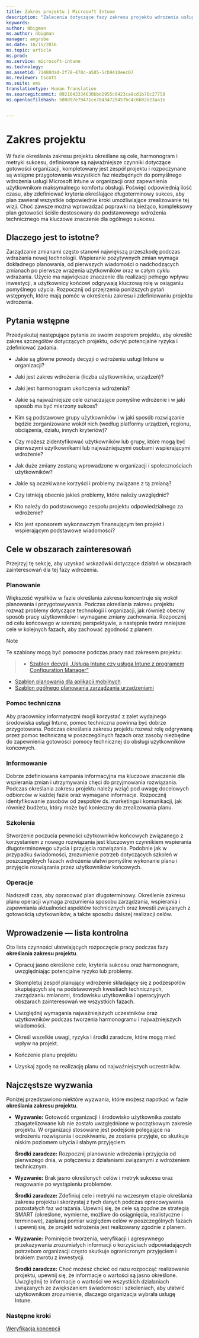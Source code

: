 ```yaml
---
title: Zakres projektu | Microsoft Intune
description: "Zalecenia dotyczące fazy zakresu projektu wdrożenia usługi Intune."
keywords: 
author: Nbigman
ms.author: nbigman
manager: angrobe
ms.date: 10/15/2016
ms.topic: article
ms.prod: 
ms.service: microsoft-intune
ms.technology: 
ms.assetid: 71488dad-2f78-478c-a505-5cb9410eec07
ms.reviewer: tscott
ms.suite: ems
translationtype: Human Translation
ms.sourcegitcommit: 8921043334630bbd2955c0423ca9cd1b76c27758
ms.openlocfilehash: 500d97e79471ce78434729457bc4c6b82e23aa1e


---
```


# Zakres projektu
W fazie określania zakresu projektu określane są cele, harmonogram i metryki sukcesu, definiowane są najważniejsze czynniki dotyczące gotowości organizacji, kompletowany jest zespół projektu i rozpoczynane są wstępne przygotowania wszystkich faz niezbędnych do pomyślnego wdrożenia usługi Microsoft Intune w organizacji oraz zapewnienia użytkownikom maksymalnego komfortu obsługi.
Poświęć odpowiednią ilość czasu, aby zdefiniować kryteria określające długoterminowy sukces, aby plan zawierał wszystkie odpowiednie kroki umożliwiające zrealizowanie tej wizji. Choć zawsze można wprowadzać poprawki na bieżąco, kompleksowy plan gotowości ściśle dostosowany do podstawowego wdrożenia technicznego ma kluczowe znaczenie dla ogólnego sukcesu.

## Dlaczego jest to istotne?
Zarządzanie zmianami często stanowi największą przeszkodę podczas wdrażania nowej technologii. Wspieranie pozytywnych zmian wymaga dokładnego planowania, od pierwszych wiadomości o nadchodzących zmianach po pierwsze wrażenia użytkowników oraz w całym cyklu wdrażania. Użycie ma największe znaczenie dla realizacji pełnego wpływu inwestycji, a użytkownicy końcowi odgrywają kluczową rolę w osiąganiu pomyślnego użycia.
Rozpocznij od przejrzenia poniższych pytań wstępnych, które mają pomóc w określeniu zakresu i zdefiniowaniu projektu wdrożenia.

## Pytania wstępne
Przedyskutuj następujące pytania ze swoim zespołem projektu, aby określić zakres szczegółów dotyczących projektu, odkryć potencjalne ryzyka i zdefiniować zadania.

-   Jakie są główne powody decyzji o wdrożeniu usługi Intune w organizacji?

-   Jaki jest zakres wdrożenia (liczba użytkowników, urządzeń)?
-   Jaki jest harmonogram ukończenia wdrożenia?

-   Jakie są najważniejsze cele oznaczające pomyślne wdrożenie i w jaki sposób ma być mierzony sukces?

-   Kim są podstawowe grupy użytkowników i w jaki sposób rozwiązanie będzie zorganizowane wokół nich (według platformy urządzeń, regionu, obciążenia, działu, innych kryteriów)?

-   Czy możesz zidentyfikować użytkowników lub grupy, które mogą być pierwszymi użytkownikami lub najważniejszymi osobami wspierającymi wdrożenie?

-   Jak duże zmiany zostaną wprowadzone w organizacji i społecznościach użytkowników?

-   Jakie są oczekiwane korzyści i problemy związane z tą zmianą?

-   Czy istnieją obecnie jakieś problemy, które należy uwzględnić?

-   Kto należy do podstawowego zespołu projektu odpowiedzialnego za wdrożenie?

-   Kto jest sponsorem wykonawczym finansującym ten projekt i wspierającym podstawowe wiadomości?

## Cele w obszarach zainteresowań
Przejrzyj tę sekcję, aby uzyskać wskazówki dotyczące działań w obszarach zainteresowań dla tej fazy wdrożenia.

### Planowanie

Większość wysiłków w fazie określania zakresu koncentruje się wokół planowania i przygotowywania. Podczas określania zakresu projektu rozważ problemy dotyczące technologii i organizacji, jak również obecny sposób pracy użytkowników i wymagane zmiany zachowania. Rozpocznij od celu końcowego w szerszej perspektywie, a następnie twórz mniejsze cele w kolejnych fazach, aby zachować zgodność z planem.


 > [!NOTE]
 >
 > Te szablony mogą być pomocne podczas pracy nad zakresem projektu:
 > > - [Szablon decyzji „Usługa Intune czy usługa Intune z programem Configuration Manager”](https://gallery.technet.microsoft.com/Intune-or-Intune-with-900e8a78)
 > - [Szablon planowania dla aplikacji mobilnych](https://gallery.technet.microsoft.com/Mobile-app-planning-18689d59)
>- [Szablon ogólnego planowania zarządzania urządzeniami](https://gallery.technet.microsoft.com/General-device-management-334c3792)

### Pomoc techniczna
Aby pracownicy informatyczni mogli korzystać z zalet wydajnego środowiska usługi Intune, pomoc techniczna powinna być dobrze przygotowana. Podczas określania zakresu projektu rozważ rolę odgrywaną przez pomoc techniczną w poszczególnych fazach oraz zasoby niezbędne do zapewnienia gotowości pomocy technicznej do obsługi użytkowników końcowych.

### Informowanie
Dobrze zdefiniowana kampania informacyjna ma kluczowe znaczenie dla wspierania zmian i utrzymywania chęci do przyjmowania rozwiązania. Podczas określania zakresu projektu należy wziąć pod uwagę docelowych odbiorców w każdej fazie oraz wymagane informacje. Rozpocznij identyfikowanie zasobów od zespołów ds. marketingu i komunikacji, jak również budżetu, który może być konieczny do zrealizowania planu.

### Szkolenia
Stworzenie poczucia pewności użytkowników końcowych związanego z korzystaniem z nowego rozwiązania jest kluczowym czynnikiem wspierania długoterminowego użycia i przyjęcia rozwiązania. Podobnie jak w przypadku świadomości, zrozumienie potrzeb dotyczących szkoleń w poszczególnych fazach wdrożenia ułatwi pomyślne wykonanie planu i przyjęcie rozwiązania przez użytkowników końcowych.

### Operacje
Nadszedł czas, aby opracować plan długoterminowy. Określenie zakresu planu operacji wymaga zrozumienia sposobu zarządzania, wspierania i zapewniania aktualności aspektów technicznych oraz kwestii związanych z gotowością użytkowników, a także sposobu dalszej realizacji celów.

## Wprowadzenie — lista kontrolna
Oto lista czynności ułatwiających rozpoczęcie pracy podczas fazy **określania zakresu projektu**.

-   Opracuj jasno określone cele, kryteria sukcesu oraz harmonogram, uwzględniając potencjalne ryzyko lub problemy.

-   Skompletuj zespół planujący wdrożenie składający się z podzespołów skupiających się na podstawowych kwestiach technicznych, zarządzaniu zmianami, środowisku użytkownika i operacyjnych obszarach zainteresowań we wszystkich fazach.

-   Uwzględnij wymagania najważniejszych uczestników oraz użytkowników podczas tworzenia harmonogramu i najważniejszych wiadomości.

-   Określ wszelkie uwagi, ryzyka i środki zaradcze, które mogą mieć wpływ na projekt.

-   Kończenie planu projektu

-   Uzyskaj zgodę na realizację planu od najważniejszych uczestników.

## Najczęstsze wyzwania
Poniżej przedstawiono niektóre wyzwania, które możesz napotkać w fazie **określania zakresu projektu**.

-   **Wyzwanie:** Gotowość organizacji i środowisko użytkownika zostało zbagatelizowane lub nie zostało uwzględnione w początkowym zakresie projektu. W organizacji stosowane jest podejście polegające na wdrożeniu rozwiązania i oczekiwaniu, że zostanie przyjęte, co skutkuje niskim poziomem użycia i słabym przyjęciem.

    **Środki zaradcze:** Rozpocznij planowanie wdrożenia i przyjęcia od pierwszego dnia, w połączeniu z działaniami związanymi z wdrożeniem technicznym.

-   **Wyzwanie:** Brak jasno określonych celów i metryk sukcesu oraz reagowanie po wystąpieniu problemów.

    **Środki zaradcze:** Zdefiniuj cele i metryki na wczesnym etapie określania zakresu projektu i skorzystaj z tych danych podczas opracowywania pozostałych faz wdrażania. Upewnij się, że cele są zgodne ze strategią SMART (określone, wymierne, możliwe do osiągnięcia, realistyczne i terminowe), zaplanuj pomiar względem celów w poszczególnych fazach i upewnij się, że projekt wdrożenia jest realizowany zgodnie z planem.

-   **Wyzwanie:** Pominięcie tworzenia, weryfikacji i agresywnego przekazywania zrozumiałych informacji o korzyściach odpowiadających potrzebom organizacji często skutkuje ograniczonym przyjęciem i brakiem zwrotu z inwestycji.

    **Środki zaradcze:** Choć możesz chcieć od razu rozpocząć realizowanie projektu, upewnij się, że informacje o wartości są jasno określone. Uwzględnij te informacje o wartości we wszystkich działaniach związanych ze zwiększaniem świadomości i szkoleniach, aby ułatwić użytkownikom zrozumienie, dlaczego organizacja wybrała usługę Intune.

### Następne kroki
[Weryfikacja koncepcji](proof-of-concept.md)



<!--HONumber=Oct16_HO4-->



